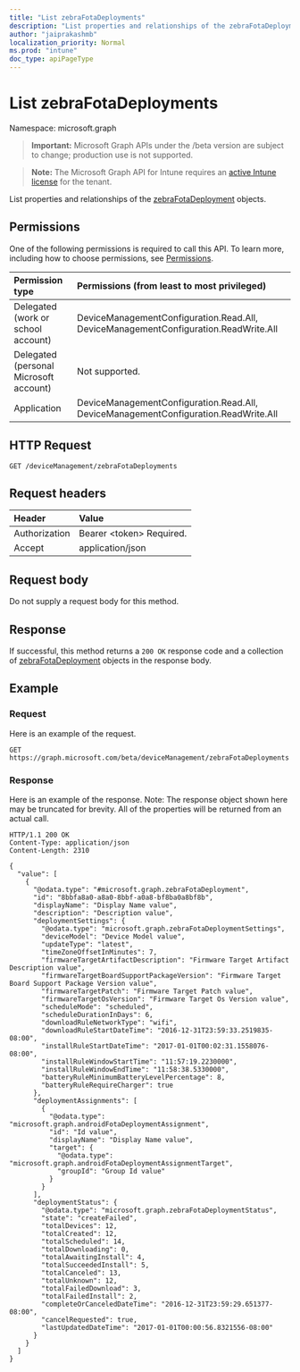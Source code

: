 ```yaml
---
title: "List zebraFotaDeployments"
description: "List properties and relationships of the zebraFotaDeployment objects."
author: "jaiprakashmb"
localization_priority: Normal
ms.prod: "intune"
doc_type: apiPageType
---
```


# List zebraFotaDeployments

Namespace: microsoft.graph

> **Important:** Microsoft Graph APIs under the /beta version are subject to change; production use is not supported.

> **Note:** The Microsoft Graph API for Intune requires an [active Intune license](https://go.microsoft.com/fwlink/?linkid=839381) for the tenant.

List properties and relationships of the [zebraFotaDeployment](../resources/intune-androidfotaservice-zebrafotadeployment.md) objects.

## Permissions
One of the following permissions is required to call this API. To learn more, including how to choose permissions, see [Permissions](/graph/permissions-reference).

|Permission type|Permissions (from least to most privileged)|
|:---|:---|
|Delegated (work or school account)|DeviceManagementConfiguration.Read.All, DeviceManagementConfiguration.ReadWrite.All|
|Delegated (personal Microsoft account)|Not supported.|
|Application|DeviceManagementConfiguration.Read.All, DeviceManagementConfiguration.ReadWrite.All|

## HTTP Request
<!-- {
  "blockType": "ignored"
}
-->
``` http
GET /deviceManagement/zebraFotaDeployments
```

## Request headers
|Header|Value|
|:---|:---|
|Authorization|Bearer &lt;token&gt; Required.|
|Accept|application/json|

## Request body
Do not supply a request body for this method.

## Response
If successful, this method returns a `200 OK` response code and a collection of [zebraFotaDeployment](../resources/intune-androidfotaservice-zebrafotadeployment.md) objects in the response body.

## Example

### Request
Here is an example of the request.
``` http
GET https://graph.microsoft.com/beta/deviceManagement/zebraFotaDeployments
```

### Response
Here is an example of the response. Note: The response object shown here may be truncated for brevity. All of the properties will be returned from an actual call.
``` http
HTTP/1.1 200 OK
Content-Type: application/json
Content-Length: 2310

{
  "value": [
    {
      "@odata.type": "#microsoft.graph.zebraFotaDeployment",
      "id": "8bbfa8a0-a8a0-8bbf-a0a8-bf8ba0a8bf8b",
      "displayName": "Display Name value",
      "description": "Description value",
      "deploymentSettings": {
        "@odata.type": "microsoft.graph.zebraFotaDeploymentSettings",
        "deviceModel": "Device Model value",
        "updateType": "latest",
        "timeZoneOffsetInMinutes": 7,
        "firmwareTargetArtifactDescription": "Firmware Target Artifact Description value",
        "firmwareTargetBoardSupportPackageVersion": "Firmware Target Board Support Package Version value",
        "firmwareTargetPatch": "Firmware Target Patch value",
        "firmwareTargetOsVersion": "Firmware Target Os Version value",
        "scheduleMode": "scheduled",
        "scheduleDurationInDays": 6,
        "downloadRuleNetworkType": "wifi",
        "downloadRuleStartDateTime": "2016-12-31T23:59:33.2519835-08:00",
        "installRuleStartDateTime": "2017-01-01T00:02:31.1558076-08:00",
        "installRuleWindowStartTime": "11:57:19.2230000",
        "installRuleWindowEndTime": "11:58:38.5330000",
        "batteryRuleMinimumBatteryLevelPercentage": 8,
        "batteryRuleRequireCharger": true
      },
      "deploymentAssignments": [
        {
          "@odata.type": "microsoft.graph.androidFotaDeploymentAssignment",
          "id": "Id value",
          "displayName": "Display Name value",
          "target": {
            "@odata.type": "microsoft.graph.androidFotaDeploymentAssignmentTarget",
            "groupId": "Group Id value"
          }
        }
      ],
      "deploymentStatus": {
        "@odata.type": "microsoft.graph.zebraFotaDeploymentStatus",
        "state": "createFailed",
        "totalDevices": 12,
        "totalCreated": 12,
        "totalScheduled": 14,
        "totalDownloading": 0,
        "totalAwaitingInstall": 4,
        "totalSucceededInstall": 5,
        "totalCanceled": 13,
        "totalUnknown": 12,
        "totalFailedDownload": 3,
        "totalFailedInstall": 2,
        "completeOrCanceledDateTime": "2016-12-31T23:59:29.651377-08:00",
        "cancelRequested": true,
        "lastUpdatedDateTime": "2017-01-01T00:00:56.8321556-08:00"
      }
    }
  ]
}
```
